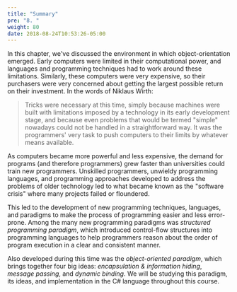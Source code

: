 ```yaml
---
title: "Summary"
pre: "8. "
weight: 80
date: 2018-08-24T10:53:26-05:00
---
```


In this chapter, we've discussed the environment in which object-orientation emerged.  Early computers were limited in their computational power, and languages and programming techniques had to work around these limitations. Similarly, these computers were very expensive, so their purchasers were very concerned about getting the largest possible return on their investment.  In the words of Niklaus Wirth:

<blockquote>
Tricks were necessary at this time, simply because machines were built with limitations imposed by a technology in its early development stage, and because even problems that would be termed "simple" nowadays could not be handled in a straightforward way.  It was the programmers' very task to push computers to their limits by whatever means available.
</blockquote>

As computers became more powerful and less expensive, the demand for programs (and therefore programmers) grew faster than universities could train new programmers.  Unskilled programmers, unwieldy programming languages, and programming approaches developed to address the problems of older technology led to what became known as the "software crisis" where many projects failed or floundered.

This led to the development of new programming techniques, languages, and paradigms to make the process of programming easier and less error-prone. Among the many new programming paradigms was _structured programming paradigm_, which introduced control-flow structures into programming languages to help programmers reason about the order of program execution in a clear and consistent manner.  

Also developed during this time was the _object-oriented paradigm_, which brings together four big ideas: _encapsulation & information hiding_, _message passing_, and _dynamic binding_.  We will be studying this paradigm, its ideas, and implementation in the C# language throughout this course.